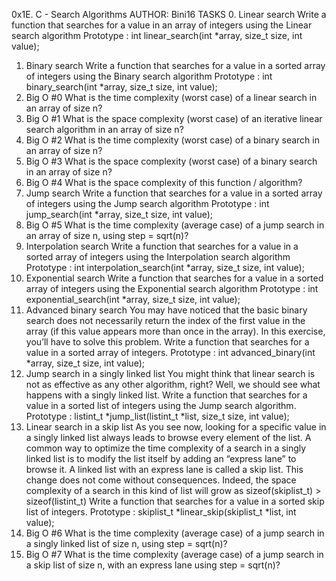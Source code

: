 0x1E. C - Search Algorithms
AUTHOR: Bini16
TASKS
0. Linear search
Write a function that searches for a value in an array of integers using the Linear search algorithm
Prototype : int linear_search(int *array, size_t size, int value);
1. Binary search
Write a function that searches for a value in a sorted array of integers using the Binary search algorithm
Prototype : int binary_search(int *array, size_t size, int value);
2. Big O #0
What is the time complexity (worst case) of a linear search in an array of size n?
3. Big O #1
What is the space complexity (worst case) of an iterative linear search algorithm in an array of size n?
4. Big O #2
What is the time complexity (worst case) of a binary search in an array of size n?
5. Big O #3
What is the space complexity (worst case) of a binary search in an array of size n?
6. Big O #4
What is the space complexity of this function / algorithm?
7. Jump search
Write a function that searches for a value in a sorted array of integers using the Jump search algorithm
Prototype : int jump_search(int *array, size_t size, int value);
8. Big O #5
What is the time complexity (average case) of a jump search in an array of size n, using step = sqrt(n)?
9. Interpolation search
Write a function that searches for a value in a sorted array of integers using the Interpolation search algorithm
Prototype : int interpolation_search(int *array, size_t size, int value);
10. Exponential search
Write a function that searches for a value in a sorted array of integers using the Exponential search algorithm
Prototype : int exponential_search(int *array, size_t size, int value);
11. Advanced binary search
You may have noticed that the basic binary search does not necessarily return the index of the first value in the array (if this value appears more than once in the array). In this exercise, you’ll have to solve this problem.
Write a function that searches for a value in a sorted array of integers.
Prototype : int advanced_binary(int *array, size_t size, int value);
12. Jump search in a singly linked list
You might think that linear search is not as effective as any other algorithm, right? Well, we should see what happens with a singly linked list.
Write a function that searches for a value in a sorted list of integers using the Jump search algorithm.
Prototype : listint_t *jump_list(listint_t *list, size_t size, int value);
13. Linear search in a skip list
As you see now, looking for a specific value in a singly linked list always leads to browse every element of the list. A common way to optimize the time complexity of a search in a singly linked list is to modify the list itself by adding an “express lane” to browse it. A linked list with an express lane is called a skip list. This change does not come without consequences. Indeed, the space complexity of a search in this kind of list will grow as sizeof(skiplist_t) > sizeof(listint_t)
Write a function that searches for a value in a sorted skip list of integers.
Prototype : skiplist_t *linear_skip(skiplist_t *list, int value);
14. Big O #6
What is the time complexity (average case) of a jump search in a singly linked list of size n, using step = sqrt(n)?
15. Big O #7
What is the time complexity (average case) of a jump search in a skip list of size n, with an express lane using step = sqrt(n)?
